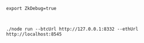 
    export ZkDebug=true



    ./node run --btcUrl http://127.0.0.1:8332 --ethUrl http://localhost:8545

    
    
